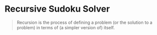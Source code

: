 # Recursive Sudoku Solver 

> Recursion is the process of defining a problem (or the solution to a problem) in terms of (a simpler version of) itself.
